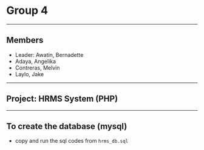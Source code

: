 #  Group 4 
---
## Members
- Leader: Awatin, Bernadette
- Adaya, Angelika 
- Contreras, Melvin
- Laylo, Jake
---
## Project: HRMS System (PHP)


---
## To create the database (mysql)
- copy and run the sql codes from ```hrms_db.sql```